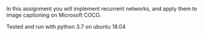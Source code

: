 In this assignment you will implement recurrent networks, and apply them to image captioning on Microsoft COCO. 

Tested and run with python 3.7 on ubuntu 18.04
